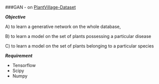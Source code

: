 ###GAN -  on [PlantVillage-Dataset](https://github.com/spMohanty/PlantVillage-Dataset)

***Objective***

A) to learn a generative network on the whole database,

B) to learn a model on the set of plants possessing a particular disease

C) to learn a model on the set of plants belonging to a particular species


***Requirement***
* Tensorflow
* Scipy
* Numpy
